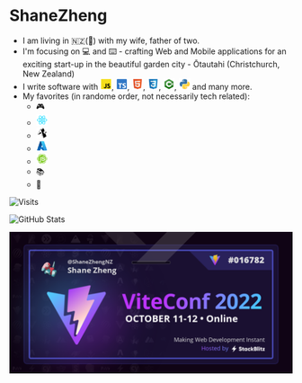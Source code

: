 # ShaneZheng

- I am living in :new_zealand:(:kiwi_fruit:) with my wife, father of two.
- I'm focusing on :computer: and :keyboard: - crafting Web and Mobile applications for an exciting start-up in the beautiful garden city - Ōtautahi (Christchurch, New Zealand)
- I write software with <img src="https://github.com/vscode-icons/vscode-icons/raw/master/icons/file_type_js_official.svg" width="20" alt="javascript">, <img src="https://github.com/vscode-icons/vscode-icons/raw/master/icons/file_type_typescript_official.svg" width="20" alt="typescript">, <img src="https://github.com/vscode-icons/vscode-icons/raw/master/icons/file_type_html.svg" width="20" alt="html">, <img src="https://github.com/vscode-icons/vscode-icons/raw/master/icons/file_type_css.svg" width="20" alt="css">, <img src="https://github.com/vscode-icons/vscode-icons/raw/master/icons/file_type_csharp2.svg" width="20" alt="csharp">, <img src="https://github.com/vscode-icons/vscode-icons/raw/master/icons/file_type_python.svg" width="20" alt="python"> and many more.
- My favorites (in randome order, not necessarily tech related):
  - :video_game:
  - <img src="https://github.com/vscode-icons/vscode-icons/raw/master/icons/file_type_reactjs.svg" width="20" alt="react">
  - <img src="https://github.com/vscode-icons/vscode-icons/raw/master/icons/file_type_light_expo.svg" width="20" alt="expo">
  - <img src="https://github.com/vscode-icons/vscode-icons/raw/master/icons/file_type_azure.svg" width="20" alt="Azure">
  - <img src="https://github.com/vscode-icons/vscode-icons/raw/master/icons/file_type_node2.svg" width="20" alt="node">
  - :books:
  - :rugby_football:

![Visits](https://komarev.com/ghpvc/?username=ShaneZhengNZ&label=Visits)

![GitHub Stats](https://github-readme-stats.vercel.app/api?username=ShaneZhengNZ&show_icons=true&icon_color=4db9d5&text_color=f48f45&bg_color=ffffff)

![ViteConf 2022](./assets/vite.png)
